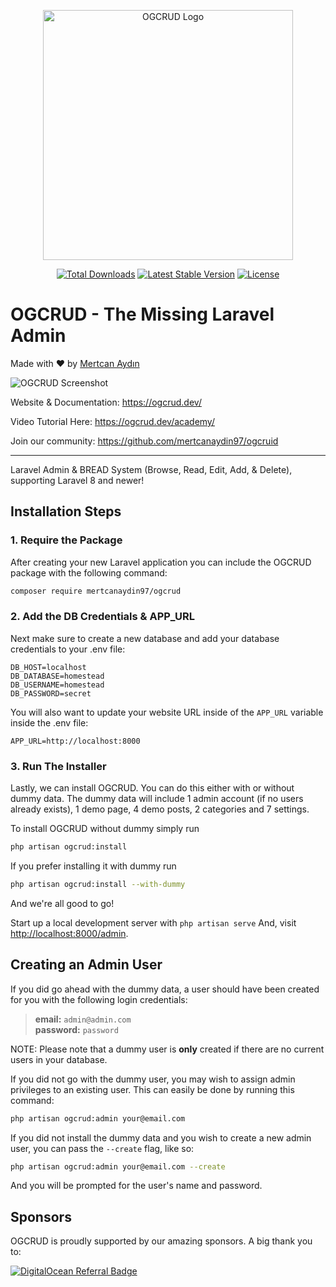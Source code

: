 <p align="center">
  <a href="https://ogcrud.dev" target="_blank">
    <img width="400" src="https://via.placeholder.com/400x100/6366f1/ffffff?text=OGCRUD" alt="OGCRUD Logo">
  </a>
</p>

<p align="center">
<a href="https://packagist.org/packages/mertcanaydin97/ogcrud"><img src="https://poser.pugx.org/mertcanaydin97/ogcrud/downloads.svg?format=flat" alt="Total Downloads"></a>
<a href="https://packagist.org/packages/mertcanaydin97/ogcrud"><img src="https://poser.pugx.org/mertcanaydin97/ogcrud/v/stable.svg?format=flat" alt="Latest Stable Version"></a>
<a href="https://packagist.org/packages/mertcanaydin97/ogcrud"><img src="https://poser.pugx.org/mertcanaydin97/ogcrud/license.svg?format=flat" alt="License"></a>
</p>

# **OGCRUD** - The Missing Laravel Admin
Made with ❤️ by [Mertcan Aydın](https://mertcanydin.com.tr)

![OGCRUD Screenshot](https://via.placeholder.com/800x400/6366f1/ffffff?text=OGCRUD+Admin+Panel)

Website & Documentation: https://ogcrud.dev/

Video Tutorial Here: https://ogcrud.dev/academy/

Join our community: https://github.com/mertcanaydin97/ogcruid

<hr>

Laravel Admin & BREAD System (Browse, Read, Edit, Add, & Delete), supporting Laravel 8 and newer!

## Installation Steps

### 1. Require the Package

After creating your new Laravel application you can include the OGCRUD package with the following command:

```bash
composer require mertcanaydin97/ogcrud
```

### 2. Add the DB Credentials & APP_URL

Next make sure to create a new database and add your database credentials to your .env file:

```
DB_HOST=localhost
DB_DATABASE=homestead
DB_USERNAME=homestead
DB_PASSWORD=secret
```

You will also want to update your website URL inside of the `APP_URL` variable inside the .env file:

```
APP_URL=http://localhost:8000
```

### 3. Run The Installer

Lastly, we can install OGCRUD. You can do this either with or without dummy data.
The dummy data will include 1 admin account (if no users already exists), 1 demo page, 4 demo posts, 2 categories and 7 settings.

To install OGCRUD without dummy simply run

```bash
php artisan ogcrud:install
```

If you prefer installing it with dummy run

```bash
php artisan ogcrud:install --with-dummy
```

And we're all good to go!

Start up a local development server with `php artisan serve` And, visit [http://localhost:8000/admin](http://localhost:8000/admin).

## Creating an Admin User

If you did go ahead with the dummy data, a user should have been created for you with the following login credentials:

>**email:** `admin@admin.com`   
>**password:** `password`

NOTE: Please note that a dummy user is **only** created if there are no current users in your database.

If you did not go with the dummy user, you may wish to assign admin privileges to an existing user.
This can easily be done by running this command:

```bash
php artisan ogcrud:admin your@email.com
```

If you did not install the dummy data and you wish to create a new admin user, you can pass the `--create` flag, like so:

```bash
php artisan ogcrud:admin your@email.com --create
```

And you will be prompted for the user's name and password.

## Sponsors

OGCRUD is proudly supported by our amazing sponsors. A big thank you to:

[![DigitalOcean Referral Badge](https://web-platforms.sfo2.cdn.digitaloceanspaces.com/WWW/Badge%203.svg)](https://www.digitalocean.com/?refcode=dc19b9819d06&utm_campaign=Referral_Invite&utm_medium=Referral_Program&utm_source=badge)

